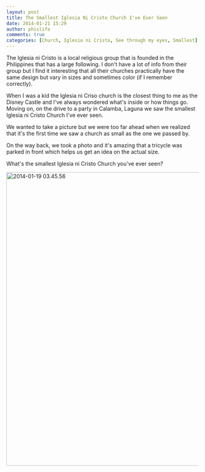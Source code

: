 ```yaml
---
layout: post
title: The Smallest Iglesia Ni Cristo Church I've Ever Seen
date: 2014-01-21 15:29
author: phislife
comments: true
categories: [Church, Iglesia ni Cristo, See through my eyes, Smallest]
---
```

The Iglesia ni Cristo is a local religious group that is founded in the Philippines that has a large following. I don't have a lot of info from their group but I find it interesting that all their churches practically have the same design but vary in sizes and sometimes color (if I remember correctly).

When I was a kid the Iglesia ni Criso church is the closest thing to me as the Disney Castle and I've always wondered what's inside or how things go. Moving on, on the drive to a party in Calamba, Laguna we saw the smallest Iglesia ni Cristo Church I've ever seen.

We wanted to take a picture but we were too far ahead when we realized that it's the first time we saw a church as small as the one we passed by.

On the way back, we took a photo and it's amazing that a tricycle was parked in front which helps us get an idea on the actual size.

What's the smallest Iglesia ni Cristo Church you've ever seen?

<a href="http://philippineislandliving.com/the-smallest-iglesia-ni-cristo-church-ive-ever-seen/2014-01-19-03-45-56/" rel="attachment wp-att-1347"><img class="alignleft size-large wp-image-1347" alt="2014-01-19 03.45.56" src="http://philippineislandliving.com/wp-content/uploads/2014/01/2014-01-19-03.45.56-1024x768.jpg" width="1024" height="768" /></a>
